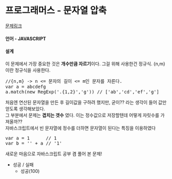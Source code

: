 # 프로그래머스 - 문자열 압축
[문제링크](https://programmers.co.kr/learn/courses/30/lessons/60057?language=javascript)

#### 언어 - JAVASCRIPT
#### 설계
이 문제에서 가장 중요한 것은 **개수만큼 자르기**이다. 그걸 위해 사용한건 정규식. {n,m}이란 정규식을 사용한다.   
<pre>
//{n,m} -> n <= 문자의 길이 <= m인 문자를 자른다.
var a = abcdefg
a.match(new RegExp('.{1,2}','g')) // ['ab','cd','ef','g']
</pre>
처음엔 연산된 문자열을 만든 후 길이값을 구하려 했지만, 굳이?? 라는 생각이 들어 값만 얻도록 생각해보았다.   
그 부분에서 문제는 **겹치는 갯수** 였다. 이는 정수값으로 저장할텐데 어떻게 자릿수를 가져올까??   
자바스크립트에서 빈 문자열에 정수를 더하면 문자열이 된다는 특징을 이용하였다
<pre>
var a = 1      // 1
var b = '' + a // '1'
</pre>
새로운 마음으로 자바스크립트 공부 겸 풀어 본 문제!
* 성공 / 실패
    - 성공(100)
